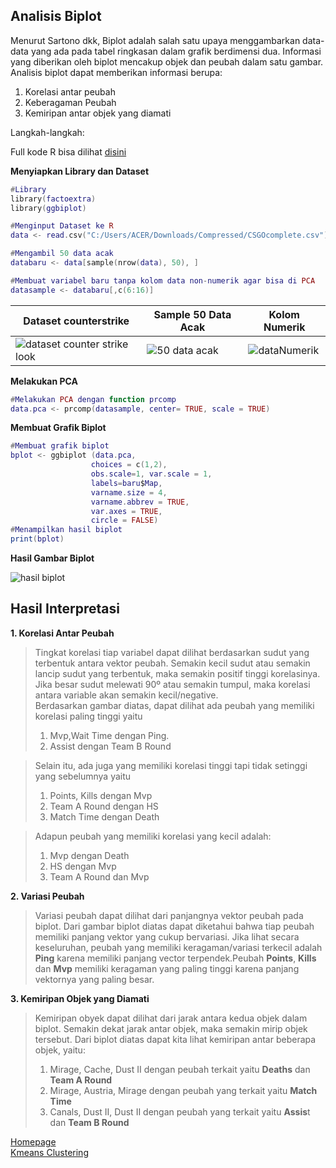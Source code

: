 ## Analisis Biplot
Menurut Sartono dkk, Biplot adalah salah satu upaya menggambarkan data-data yang ada pada tabel ringkasan dalam grafik berdimensi dua. 
Informasi yang diberikan oleh biplot mencakup objek dan peubah dalam satu gambar.
<br>Analisis biplot dapat memberikan informasi berupa: 
  1. Korelasi antar peubah
  2. Keberagaman Peubah
  3. Kemiripan antar objek yang diamati 
 <a/>
 Langkah-langkah:<br>
 
 Full kode R bisa dilihat [disini](https://github.com/WiseStar282/Clustering-Project/blob/main/Analisis%20Biplot/CodeR_Analisis%20Biplot.R )
 
 **Menyiapkan Library dan Dataset**
 
```lua
#Library
library(factoextra)
library(ggbiplot)

#Menginput Dataset ke R
data <- read.csv("C:/Users/ACER/Downloads/Compressed/CSGOcomplete.csv") 

#Mengambil 50 data acak
databaru <- data[sample(nrow(data), 50), ]

#Membuat variabel baru tanpa kolom data non-numerik agar bisa di PCA
datasample <- databaru[,c(6:16)]
```
|Dataset counterstrike|Sample 50 Data Acak|Kolom Numerik|
|---|----|---|
|![dataset counter strike look](https://user-images.githubusercontent.com/87527087/180614604-ab040fbd-eb6a-472e-8dd0-048332116c2b.png)|![50 data acak](https://user-images.githubusercontent.com/87527087/180614944-a13cef7d-04ed-4bdd-9d67-ffa290157e03.png)|![dataNumerik](https://user-images.githubusercontent.com/87527087/180615073-75906f03-d56f-4ccf-9a56-c38643693632.png)|

**Melakukan PCA**

```lua
#Melakukan PCA dengan function prcomp
data.pca <- prcomp(datasample, center= TRUE, scale = TRUE)
```

**Membuat Grafik Biplot**

```lua
#Membuat grafik biplot
bplot <- ggbiplot (data.pca,
                  choices = c(1,2),
                  obs.scale=1, var.scale = 1,
                  labels=baru$Map,
                  varname.size = 4,
                  varname.abbrev = TRUE,
                  var.axes = TRUE,
                  circle = FALSE)
#Menampilkan hasil biplot
print(bplot)
```

**Hasil Gambar Biplot** <br>

![hasil biplot](https://user-images.githubusercontent.com/87527087/180615220-57c6f3b8-94ba-48ab-81ad-bfad24ba2175.png)

## **Hasil Interpretasi**
**1. Korelasi Antar Peubah**
>Tingkat korelasi tiap variabel dapat dilihat berdasarkan sudut yang terbentuk antara vektor
peubah. Semakin kecil sudut atau semakin lancip sudut yang terbentuk, maka semakin
positif tinggi korelasinya. Jika besar sudut melewati 90º atau semakin tumpul, maka
korelasi antara variable akan semakin kecil/negative.</br>
Berdasarkan gambar diatas, dapat dilihat ada peubah yang memiliki korelasi paling tinggi
yaitu
>1. Mvp,Wait Time dengan Ping.
>2. Assist dengan Team B Round

>Selain itu, ada juga yang memiliki korelasi tinggi tapi tidak setinggi yang sebelumnya yaitu
>1. Points, Kills dengan Mvp
>2. Team A Round dengan HS
>3. Match Time dengan Death <br/>

>Adapun peubah yang memiliki korelasi yang kecil adalah:
>1. Mvp dengan Death
>2. HS dengan Mvp
>3. Team A Round dan Mvp

**2. Variasi Peubah**
>Variasi peubah dapat dilihat dari panjangnya vektor peubah pada biplot. Dari gambar biplot diatas dapat
diketahui bahwa tiap peubah memiliki panjang vektor yang cukup bervariasi. Jika lihat
secara keseluruhan, peubah yang memiliki keragaman/variasi terkecil adalah **Ping** karena
memiliki panjang vector terpendek.Peubah **Points**, **Kills** dan **Mvp** memiliki keragaman
yang paling tinggi karena panjang vektornya yang paling besar.

**3. Kemiripan Objek yang Diamati**
>Kemiripan obyek dapat dilihat dari jarak antara kedua objek dalam biplot. Semakin dekat
jarak antar objek, maka semakin mirip objek tersebut. Dari biplot diatas dapat kita lihat
kemiripan antar beberapa objek, yaitu:
>1. Mirage, Cache, Dust II dengan peubah terkait yaitu **Deaths** dan **Team A Round**
>2. Mirage, Austria, Mirage dengan peubah yang terkait yaitu **Match Time**
>3. Canals, Dust II, Dust II dengan peubah yang terkait yaitu **Assis**t dan **Team B Round**
<a/>

[Homepage](https://github.com/WiseStar282/Clustering-Project) <br>
[Kmeans Clustering](https://github.com/WiseStar282/Clustering-Project/blob/main/K-MeansClust.md)
